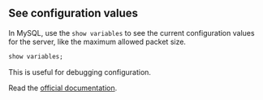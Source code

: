 ## See configuration values 

In MySQL, use the `show variables` to see the current configuration values for the server, like the maximum allowed packet size. 

```SQL
show variables;
```

This is useful for debugging configuration. 

Read the [official documentation](https://dev.mysql.com/doc/refman/5.7/en/show-variables.html).

